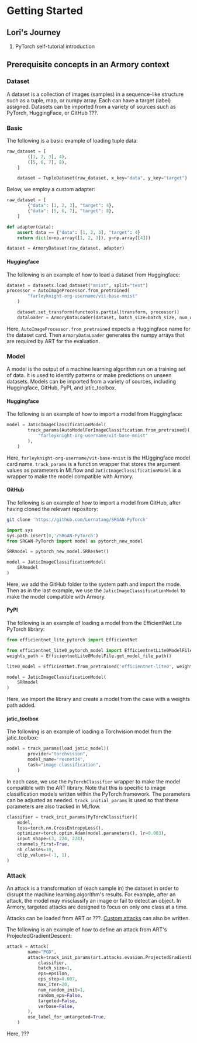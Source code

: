 # Getting Started

## Lori's Journey

1. PyTorch self-tutorial introduction



## Prerequisite concepts in an Armory context

### Dataset

A dataset is a collection of images (samples) in a sequence-like structure such as a tuple, map, or numpy array. Each can have a target (label) assigned. Datasets can be imported from a variety of sources such as PyTorch, HuggingFace, or GitHub ???.

### Basic

The following is a basic example of loading tuple data:
```python
raw_dataset = [
        ([1, 2, 3], 4),
        ([5, 6, 7], 8),
    ]

    dataset = TupleDataset(raw_dataset, x_key="data", y_key="target")
```

Below, we employ a custom adapter:
```python
raw_dataset = [
        {"data": [1, 2, 3], "target": 4},
        {"data": [5, 6, 7], "target": 8},
    ]

def adapter(data):
    assert data == {"data": [1, 2, 3], "target": 4}
    return dict(x=np.array([1, 2, 3]), y=np.array([4]))

dataset = ArmoryDataset(raw_dataset, adapter)
```

#### Huggingface

The following is an example of how to load a dataset from Huggingface:
```python
dataset = datasets.load_dataset("mnist", split="test")
processor = AutoImageProcessor.from_pretrained(
        "farleyknight-org-username/vit-base-mnist"
    )

    dataset.set_transform(functools.partial(transform, processor))
    dataloader = ArmoryDataLoader(dataset, batch_size=batch_size, num_workers=5)
```
Here, `AutoImageProcessor.from_pretrained` expects a Huggingface name for the dataset card. Then `ArmoryDataLoader` generates the numpy arrays that are required by ART for the evaluation.

### Model

A model is the output of a machine learning algorithm run on a training set of data. It is used to identify patterns or make predictions on unseen datasets. Models can be imported from a variety of sources, including Huggingface, GitHub, PyPI, and jatic_toolbox.

#### Huggingface

The following is an example of how to import a model from Huggingface:
```python
model = JaticImageClassificationModel(
        track_params(AutoModelForImageClassification.from_pretrained)(
            "farleyknight-org-username/vit-base-mnist"
        ),
    )
```
Here, `farleyknight-org-username/vit-base-mnist` is the HUggingface model card name. `track_params` is a function wrapper that stores the argument values as parameters in MLflow and `JaticImageClassificationModel` is a wrapper to make the model compatible with Armory.

#### GitHub

The following is an example of how to import a model from GitHub, after having cloned the relevant repository:
```bash
git clone 'https://github.com/Lornatang/SRGAN-PyTorch'
```

```python
import sys
sys.path.insert(0,'/SRGAN-PyTorch')
from SRGAN-PyTorch import model as pytorch_new_model

SRRmodel = pytorch_new_model.SRResNet()

model = JaticImageClassificationModel(
    SRRmodel
)
```
Here, we add the GitHub folder to the system path and import the mode. Then as in the last example, we use the `JaticImageClassificationModel` to make the model compatible with Armory.

#### PyPI

The following is an example of loading a model from the EfficientNet Lite PyTorch library:
```python
from efficientnet_lite_pytorch import EfficientNet

from efficientnet_lite0_pytorch_model import EfficientnetLite0ModelFile
weights_path = EfficientnetLite0ModelFile.get_model_file_path()

lite0_model = EfficientNet.from_pretrained('efficientnet-lite0', weights_path = weights_path )

model = JaticImageClassificationModel(
    SRRmodel
)
```
Here, we import the library and create a model from the case with a weights path added.

#### jatic_toolbox

The following is an example of loading a Torchvision model from the jatic_toolbox:
```python
model = track_params(load_jatic_model)(
        provider="torchvision",
        model_name="resnet34",
        task="image-classification",
    )
```


In each case, we use the `PyTorchClassifier` wrapper to make the model compatible with the ART library. Note that this is specific to image classification models written within the PyTorch framework. The parameters can be adjusted as needed. `track_initial_params` is used so that these parameters are also tracked in MLflow.

```python
classifier = track_init_params(PyTorchClassifier)(
    model,
    loss=torch.nn.CrossEntropyLoss(),
    optimizer=torch.optim.Adam(model.parameters(), lr=0.003),
    input_shape=(3, 224, 224),
    channels_first=True,
    nb_classes=10,
    clip_values=(-1, 1),
)
```

### Attack

An attack is a transformation of (each sample in) the dataset in order to disrupt the machine learning algorithm's results. For example, after an attack, the model may misclassify an image or fail to detect an object. In Armory, targeted attacks are designed to focus on only one class at a time.

Attacks can be loaded from ART or ???. [Custom attacks](https://github.com/twosixlabs/armory-library//blob/master/tutorials/adaptive_attacks/custom_attack.md) can also be written.

The following is an example of how to define an attack from ART's ProjectedGradientDescent:
```python
attack = Attack(
        name="PGD",
        attack=track_init_params(art.attacks.evasion.ProjectedGradientDescent)(
            classifier,
            batch_size=1,
            eps=epsilon,
            eps_step=0.007,
            max_iter=20,
            num_random_init=1,
            random_eps=False,
            targeted=False,
            verbose=False,
        ),
        use_label_for_untargeted=True,
    )
```
Here, ???